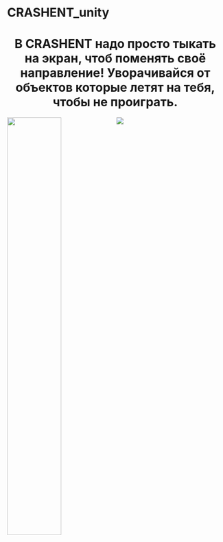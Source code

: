 # CRASHENT_unity

<h1 align = 'center'>В CRASHENT надо просто тыкать на экран, чтоб поменять своё направление!
Уворачивайся от объектов которые летят на тебя, чтобы не проиграть.</h1>

<img src = "https://play-lh.googleusercontent.com/9RpVNZWmn54kImZvbxQqpxIZUJEE2d4L-Lly5MmD-F3eIjl9wmcxJYDvH3X0h8otQdFS=w2560-h1440-rw">
<img src = "https://play-lh.googleusercontent.com/ZfOGQFafRoxXooeXuAzEKI7rOYchkIYO-J7j-xYy6iILeSWNCpKYSWZyI02nlG-3qKw=w2560-h1440-rw" width = "50%" align = "left">
